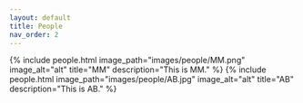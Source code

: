 ```yaml
---
layout: default
title: People
nav_order: 2
---
```


{% include people.html image_path="images/people/MM.png" image_alt="alt" title="MM" description="This is MM." %}
{% include people.html image_path="images/people/AB.jpg" image_alt="alt" title="AB" description="This is AB." %}